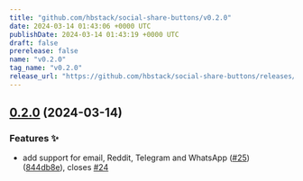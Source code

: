 ```yaml
---
title: "github.com/hbstack/social-share-buttons/v0.2.0"
date: 2024-03-14 01:43:06 +0000 UTC
publishDate: 2024-03-14 01:43:19 +0000 UTC
draft: false
prerelease: false
name: "v0.2.0"
tag_name: "v0.2.0"
release_url: "https://github.com/hbstack/social-share-buttons/releases/tag/v0.2.0"
---
```


## [0.2.0](https://github.com/hbstack/social-share-buttons/compare/v0.1.3...v0.2.0) (2024-03-14)


### Features ✨

* add support for email, Reddit, Telegram and WhatsApp ([#25](https://github.com/hbstack/social-share-buttons/issues/25)) ([844db8e](https://github.com/hbstack/social-share-buttons/commit/844db8ee98bac14f9cd023b7efcf145e04e33795)), closes [#24](https://github.com/hbstack/social-share-buttons/issues/24)
